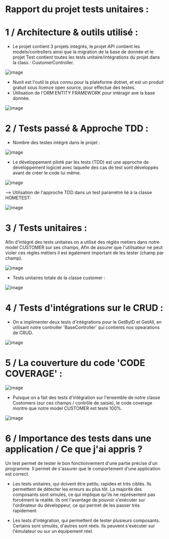 # Rapport du projet tests unitaires :

# 1 / Architecture & outils utilisé :
* Le projet contient 3 projets integrés, le projet  API contient les models/controllers ainsi que la migration de la base de donnée et le projet Test contient toutes les tests unitaire/intégrations du projet dans la class : CustomerController. 

![image](https://user-images.githubusercontent.com/61312131/155693015-eb0ee98b-d449-4b71-909b-432b6cf8c8e7.png)

* Nunit est l'outil le plus connu pour la plateforme dotnet, et est un produit gratuit sous licence open source, pour effectué des testes.
* Utilisation de l'ORM ENTITY FRAMEWORK pour intéragir ave la base donnée.

![image](https://user-images.githubusercontent.com/61312131/155690013-8a63671b-ce70-4053-bf77-b8e0694604aa.png)

# 2 / Tests passé & Approche TDD :
* Nombre des testes intégré dans le projet  : 

![image](https://user-images.githubusercontent.com/61312131/155695403-2272fe85-f37b-4d1b-ae66-83acce539240.png)


* Le développement piloté par les tests (TDD) est une approche de développement logiciel avec laquelle des cas de test sont développés avant de créer le code lui même.

![image](https://user-images.githubusercontent.com/61312131/155694323-5b1d2e27-7794-485a-aa10-400fdc14f5dd.png)

-->   Utilisation de l'approche TDD dans un test paramétré lié à la classe HOMETEST:

![image](https://user-images.githubusercontent.com/61312131/155694743-b8f185a2-f5c9-460e-bb00-80a5fc4fa814.png)

# 3 / Tests unitaires :
Afin d'intégré des tests unitaires on a utilisé des réglés metiers dans notre model CUSTOMER sur ses champs, Afin de assurer que l'utilisateur ne peut violer ces règles métiers il est également important de les tester (champ par champ).

![image](https://user-images.githubusercontent.com/61312131/155696335-be43079b-e983-4715-a88d-7d9d8a4f3a7e.png)

* Tests unitaires totale de la classe customer : 

![image](https://user-images.githubusercontent.com/61312131/155702027-afa15589-cd3e-4bd1-8f38-ba7ef5364555.png)

# 4 / Tests d'intégrations sur le CRUD :

* On a implimenter deux tests d'intégrations pour le GetByID et GetAll, en utilisant notre controller 'BaseController' qui contients nos opearations de CRUD.

![image](https://user-images.githubusercontent.com/61312131/155703713-7b40f7b4-4a44-4815-b2ad-be0aaf5fbd08.png)

# 5 / La couverture du code 'CODE COVERAGE' : 

![image](https://user-images.githubusercontent.com/61312131/155704027-05e77e7e-df68-4369-aabe-d29266eef2ae.png)

* Puisque on a fait des tests d'intégration sur l'ensemble de notre classe Customers (sur ces champs / contrôle de saisie), le code coverage montre que notre model CUSTOMER est testé 100%.

![image](https://user-images.githubusercontent.com/61312131/155704158-b0bd91fb-9377-4130-b836-c2bac3328d64.png)

# 6 / Importance des tests dans une application / Ce que j'ai appris ? 
Un test permet de tester le bon fonctionnement d'une partie précise d'un programme. Il permet de s'assurer que le comportement d'une application est correct.

* Les tests unitaires, qui doivent être petits, rapides et très ciblés. Ils permettent de détecter les erreurs au plus tôt. La majorité des composants sont simulés, ce qui implique qu'ils ne représentent pas forcément la réalité. Ils ont l'avantage de pouvoir s'exécuter sur l'ordinateur du développeur, ce qui permet de les passer très rapidement 

* Les tests d'intégration, qui permettent de tester plusieurs composants. Certains sont simulés, d'autres sont réels. Ils peuvent s'exécuter sur l'émulateur ou sur un équipement réel.
